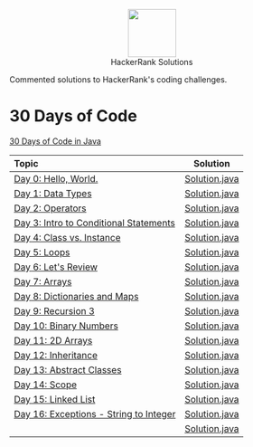 <p align="center">
    <a href="https://www.hackerrank.com/MagicDude4Eva">
        <img height="85" src="https://d3keuzeb2crhkn.cloudfront.net/hackerrank/assets/styleguide/logo_wordmark-f5c5eb61ab0a154c3ed9eda24d0b9e31.svg">
    </a>
    <br>HackerRank Solutions
</p>
<p>
Commented solutions to HackerRank's coding challenges.
</p>

# 30 Days of Code
<a href="https://www.hackerrank.com/domains/tutorials/30-days-of-code">30 Days of Code in Java</a>

| Topic                                                                                                                       |                                                                                   Solution                                                                                  |
|:----------------------------------------------------------------------------------------------------------------------------|:---------------------------------------------------------------------------------------------------------------------------------------------------------------------------:|
|[Day  0: Hello, World.](https://www.hackerrank.com/challenges/30-hello-world/problem)                                        |[Solution.java](https://github.com/magicdude4eva/HackerRank/blob/master/src/practice/tutorials/thirtydaysofcode/day00helloworld/Solution.java)                               |
|[Day  1: Data Types](https://www.hackerrank.com/challenges/30-data-types/problem)                                            |[Solution.java](https://github.com/magicdude4eva/HackerRank/blob/master/src/practice/tutorials/thirtydaysofcode/day01datatypes/Solution.java)                                |
|[Day  2: Operators](https://www.hackerrank.com/challenges/30-operators/problem)                                              |[Solution.java](https://github.com/magicdude4eva/HackerRank/blob/master/src/practice/tutorials/thirtydaysofcode/day02operators/Solution.java)                                |
|[Day  3: Intro to Conditional Statements]()                                                                                  |[Solution.java](https://github.com/magicdude4eva/HackerRank/blob/master/src/practice/tutorials/thirtydaysofcode/day03introtoconditionalstatements/Solution.java)             |
|[Day  4: Class vs. Instance](https://www.hackerrank.com/challenges/30-class-vs-instance/problem)                             |[Solution.java](https://github.com/magicdude4eva/HackerRank/blob/master/src/practice/tutorials/thirtydaysofcode/day04classvsinstance/Solution.java)                          |
|[Day  5: Loops](https://www.hackerrank.com/challenges/30-loops/problem)                                                      |[Solution.java](https://github.com/magicdude4eva/HackerRank/blob/master/src/practice/tutorials/thirtydaysofcode/day05loops/Solution.java)                                    |
|[Day  6: Let's Review](https://www.hackerrank.com/challenges/30-review-loop/problem)                                         |[Solution.java](https://github.com/magicdude4eva/HackerRank/blob/master/src/practice/tutorials/thirtydaysofcode/day06letsreview/Solution.java)                               |
|[Day  7: Arrays](https://www.hackerrank.com/challenges/30-arrays/problem)                                                    |[Solution.java](https://github.com/magicdude4eva/HackerRank/blob/master/src/practice/tutorials/thirtydaysofcode/day07arrays/Solution.java)                                   |
|[Day 8: Dictionaries and Maps](https://www.hackerrank.com/challenges/30-dictionaries-and-maps/problem)                       |[Solution.java](https://github.com/magicdude4eva/HackerRank/blob/master/src/practice/tutorials/thirtydaysofcode/day08dictionariesandmaps/Solution.java)                      |
|[Day 9: Recursion 3](https://www.hackerrank.com/challenges/30-recursion/problem)                                             |[Solution.java](https://github.com/magicdude4eva/HackerRank/blob/master/src/practice/tutorials/thirtydaysofcode/day09recursion3/Solution.java)                               |
|[Day 10: Binary Numbers](https://www.hackerrank.com/challenges/30-binary-numbers/problem)                                    |[Solution.java](https://github.com/magicdude4eva/HackerRank/blob/master/src/practice/tutorials/thirtydaysofcode/day10binarynumbers/Solution.java)                            |
|[Day 11: 2D Arrays](https://www.hackerrank.com/challenges/30-2d-arrays/problem)                                              |[Solution.java](https://github.com/magicdude4eva/HackerRank/blob/master/src/practice/tutorials/thirtydaysofcode/day112darrays/Solution.java)                                 |
|[Day 12: Inheritance](https://www.hackerrank.com/challenges/30-inheritance/problem)                                          |[Solution.java](https://github.com/magicdude4eva/HackerRank/blob/master/src/practice/tutorials/thirtydaysofcode/day12inheritance/Solution.java)                              |
|[Day 13: Abstract Classes](https://www.hackerrank.com/challenges/30-abstract-classes/problem)                                |[Solution.java](https://github.com/magicdude4eva/HackerRank/blob/master/src/practice/tutorials/thirtydaysofcode/day13abstractclasses/Solution.java)                          |
|[Day 14: Scope](https://www.hackerrank.com/challenges/30-scope/problem)                                                      |[Solution.java](https://github.com/magicdude4eva/HackerRank/blob/master/src/practice/tutorials/thirtydaysofcode/day14scope/Solution.java)                                    |
|[Day 15: Linked List](https://www.hackerrank.com/challenges/30-linked-list/problem)                                          |[Solution.java](https://github.com/magicdude4eva/HackerRank/blob/master/src/practice/tutorials/thirtydaysofcode/day15linkedlist/Solution.java)                               |
|[Day 16: Exceptions - String to Integer](https://www.hackerrank.com/challenges/30-exceptions-string-to-integer/problem)      |[Solution.java]()                                  |
|[]()              |[Solution.java]()                                  |
